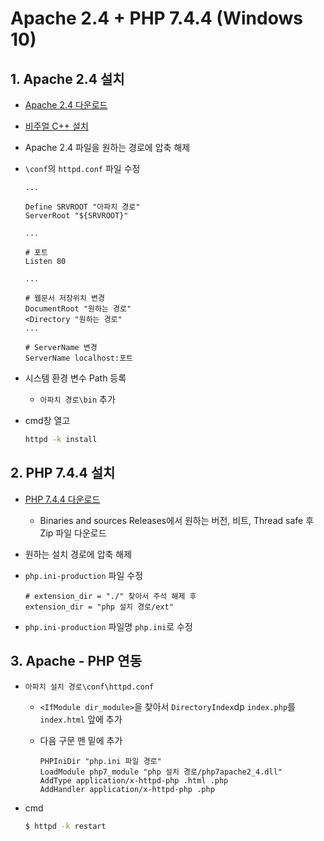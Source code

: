 # Apache 2.4 + PHP 7.4.4 (Windows 10)

## 1. Apache 2.4 설치

- [Apache 2.4 다운로드](https://www.apachelounge.com/download/)

- [비주얼 C++ 설치](https://www.microsoft.com/ko-kr/download/details.aspx?id=53840)

- Apache 2.4 파일을 원하는 경로에 압축 해제

- `\conf`의 `httpd.conf` 파일 수정

  ```
  ...
  
  Define SRVROOT "아파치 경로"
  ServerRoot "${SRVROOT}"
  
  ...
  
  # 포트
  Listen 80
  
  ...
  
  # 웹문서 저장위치 변경
  DocumentRoot "원하는 경로"
  <Directory "원하는 경로"
  ...
  
  # ServerName 변경
  ServerName localhost:포트
  ```

- 시스템 환경 변수 Path 등록

  - `아파치 경로\bin` 추가

- cmd창 열고 

  ```bash
  httpd -k install
  ```

## 2. PHP 7.4.4 설치

- [PHP 7.4.4 다운로드](https://windows.php.net/download/)
  - Binaries and sources Releases에서 원하는 버전, 비트, Thread safe 후 Zip 파일 다운로드

- 원하는 설치 경로에 압축 해제

- `php.ini-production` 파일 수정

  ```
  # extension_dir = "./" 찾아서 주석 해제 후
  extension_dir = "php 설치 경로/ext"
  ```

- `php.ini-production` 파일명 `php.ini`로 수정

## 3. Apache - PHP 연동

- `아파치 설치 경로\conf\httpd.conf`

  - `<IfModule dir_module>`을 찾아서 `DirectoryIndex`dp `index.php`를 `index.html` 앞에 추가

  - 다음 구문 맨 밑에 추가

    ```
    PHPIniDir "php.ini 파일 경로"
    LoadModule php7_module "php 설치 경로/php7apache2_4.dll"
    AddType application/x-httpd-php .html .php
    AddHandler application/x-httpd-php .php
    ```

- cmd

  ```bash
  $ httpd -k restart
  ```

  

